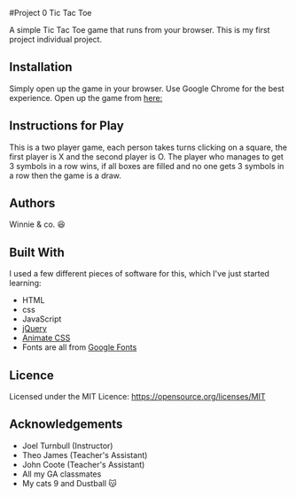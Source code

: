 #Project 0 Tic Tac Toe

A simple Tic Tac Toe game that runs from your browser. This is my first project individual project.  

## Installation
Simply open up the game in your browser. Use Google Chrome for the best experience. Open up the game from [here:](https://winnie-mach.github.io/project0/)

## Instructions for Play
This is a two player game, each person takes turns clicking on a square, the first player is X and the second player is O. The player who manages to get 3 symbols in a row wins, if all boxes are filled and no one gets 3 symbols in a row then the game is a draw.

## Authors
Winnie & co. :laughing:

## Built With
I used a few different pieces of software for this, which I've just started learning:
* HTML
* css
* JavaScript
* [jQuery](https://jquery.com/)
* [Animate CSS](https://daneden.github.io/animate.css/)
* Fonts are all from [Google Fonts](https://fonts.google.com/)

## Licence
Licensed under the MIT Licence: https://opensource.org/licenses/MIT

## Acknowledgements
* Joel Turnbull (Instructor)
* Theo James (Teacher's Assistant)
* John Coote (Teacher's Assistant)
* All my GA classmates
* My cats 9 and Dustball :kissing_cat:

